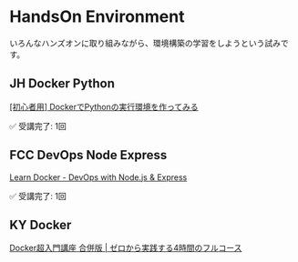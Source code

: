 # HandsOn Environment

いろんなハンズオンに取り組みながら、環境構築の学習をしようという試みです。  


## JH Docker Python

[[初心者用] DockerでPythonの実行環境を作ってみる](./JH_Docker_Python/)  

✅ 受講完了: 1回  


## FCC DevOps Node Express

[Learn Docker - DevOps with Node.js & Express](./FCC_DevOps_Node_Express/)

✅ 受講完了: 1回  


## KY Docker

[Docker超入門講座 合併版 | ゼロから実践する4時間のフルコース](./KY_Docker_Youtube/)  

